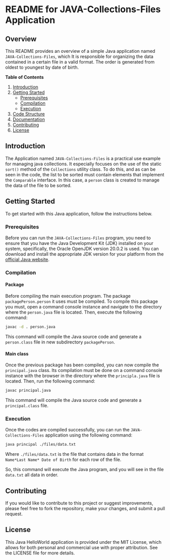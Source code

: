 # README for JAVA-Collections-Files Application

## Overview

This README provides an overview of a simple Java application named `JAVA-Collections-Files`, which It is responsible for organizing the data contained in a certain file in a valid format. The order is generated from oldest to youngest by date of birth.

**Table of Contents**

1. [Introduction](#introduction)
2. [Getting Started](#getting-started)
   - [Prerequisites](#prerequisites)
   - [Compilation](#compilation)
   - [Execution](#execution)
3. [Code Structure](#code-structure)
4. [Documentation](#documentation)
5. [Contributing](#contributing)
6. [License](#license)

## Introduction

The Application named `JAVA-Collections-Files` is a practical use example for managing java collections. It especially focuses on the use of the static `sort()` method of the `Collections` utility class. To do this, and as can be seen in the code, the list to be sorted must contain elements that implement the `Comparable` interface. In this case, a `person` class is created to manage the data of the file to be sorted.

## Getting Started

To get started with this Java application, follow the instructions below.

### Prerequisites

Before you can run the `JAVA-Collections-Files` program, you need to ensure that you have the Java Development Kit (JDK)  installed on your system, specifically, the Oracle OpenJDK version 20.0.2 is used. You can download and install the appropriate JDK version for your platform from the [official Java website](https://www.oracle.com/java/).

### Compilation

#### Package

Before compiling the main execution program. The package `packagePerson.person` it uses must be compiled. To compile this package you must, open a command console instance and navigate to the directory where the `person.java` file is located. Then, execute the following command:

```bash
javac -d . person.java
```

This command will compile the Java source code and generate a `person.class` file in new subdirectory `packagePerson`.

#### Main class

Once the previous package has been compiled, you can now compile the `principal.java` class. Its compilation must be done on a command console instance with the browser in the directory where the `principla.java` file is located. Then, run the following command:

```bash
javac principal.java
```

This command will compile the Java source code and generate a `principal.class` file.

### Execution

Once the codes are compiled successfully, you can run the `JAVA-Collections-Files` application using the following command:

```bash
java principal ./files/data.txt
```

Where `./files/data.txt` is the file that contains data in the format `Name*Last Name* Date of Birth` for each row of the file.

So, this command will execute the Java program, and you will see in the file `data.txt` all data in order.

##  Contributing
If you would like to contribute to this project or suggest improvements, please feel free to fork the repository, make your changes, and submit a pull request.

## License
This Java HelloWorld application is provided under the MIT License, which allows for both personal and commercial use with proper attribution. See the LICENSE file for more details.
